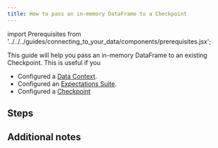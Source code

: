 ```yaml
---
title: How to pass an in-memory DataFrame to a Checkpoint
---
```


import Prerequisites from '../../../guides/connecting_to_your_data/components/prerequisites.jsx';

This guide will help you pass an in-memory DataFrame to an existing Checkpoint.
This is useful if you 


<Prerequisites>

- Configured a [Data Context](../../../tutorials/getting_started/initialize_a_data_context.md).
- Configured an [Expectations Suite](../../../tutorials/getting_started/create_your_first_expectations.md).
- Configured a [Checkpoint](./how_to_create_a_new_checkpoint)

</Prerequisites>

Steps
-----



Additional notes
----------------
